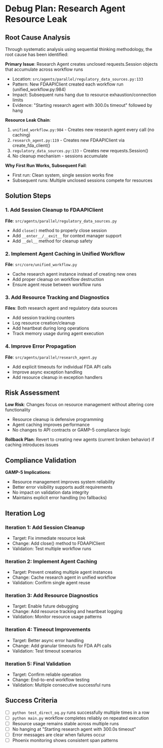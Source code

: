 # Debug Plan: Research Agent Resource Leak

## Root Cause Analysis
Through systematic analysis using sequential thinking methodology, the root cause has been identified:

**Primary Issue**: Research Agent creates unclosed requests.Session objects that accumulate across workflow runs
- Location: `src/agents/parallel/regulatory_data_sources.py:133`  
- Pattern: New FDAAPIClient created each workflow run (unified_workflow.py:984)
- Impact: Subsequent runs hang due to resource exhaustion/connection limits
- Evidence: "Starting research agent with 300.0s timeout" followed by hang

**Resource Leak Chain**:
1. `unified_workflow.py:984` - Creates new research agent every call (no caching)
2. `research_agent.py:119` - Creates new FDAAPIClient via create_fda_client()
3. `regulatory_data_sources.py:133` - Creates new requests.Session()
4. No cleanup mechanism - sessions accumulate

**Why First Run Works, Subsequent Fail**:
- First run: Clean system, single session works fine
- Subsequent runs: Multiple unclosed sessions compete for resources

## Solution Steps

### 1. Add Session Cleanup to FDAAPIClient
**File**: `src/agents/parallel/regulatory_data_sources.py`
- Add `close()` method to properly close session
- Add `__enter__/__exit__` for context manager support
- Add `__del__` method for cleanup safety

### 2. Implement Agent Caching in Unified Workflow  
**File**: `src/core/unified_workflow.py`
- Cache research agent instance instead of creating new ones
- Add proper cleanup on workflow destruction
- Ensure agent reuse between workflow runs

### 3. Add Resource Tracking and Diagnostics
**Files**: Both research agent and regulatory data sources
- Add session tracking counters
- Log resource creation/cleanup
- Add heartbeat during long operations
- Track memory usage during agent execution

### 4. Improve Error Propagation
**File**: `src/agents/parallel/research_agent.py`
- Add explicit timeouts for individual FDA API calls
- Improve async exception handling
- Add resource cleanup in exception handlers

## Risk Assessment  
**Low Risk**: Changes focus on resource management without altering core functionality
- Resource cleanup is defensive programming
- Agent caching improves performance
- No changes to API contracts or GAMP-5 compliance logic

**Rollback Plan**: Revert to creating new agents (current broken behavior) if caching introduces issues

## Compliance Validation
**GAMP-5 Implications**: 
- Resource management improves system reliability
- Better error visibility supports audit requirements
- No impact on validation data integrity
- Maintains explicit error handling (no fallbacks)

## Iteration Log

### Iteration 1: Add Session Cleanup
- Target: Fix immediate resource leak
- Change: Add close() method to FDAAPIClient
- Validation: Test multiple workflow runs

### Iteration 2: Implement Agent Caching
- Target: Prevent creating multiple agent instances
- Change: Cache research agent in unified workflow
- Validation: Confirm single agent reuse

### Iteration 3: Add Resource Diagnostics
- Target: Enable future debugging
- Change: Add resource tracking and heartbeat logging
- Validation: Monitor resource usage patterns

### Iteration 4: Timeout Improvements
- Target: Better async error handling
- Change: Add granular timeouts for FDA API calls
- Validation: Test timeout scenarios

### Iteration 5: Final Validation
- Target: Confirm reliable operation
- Change: End-to-end workflow testing
- Validation: Multiple consecutive successful runs

## Success Criteria
- [ ] `python test_direct_oq.py` runs successfully multiple times in a row
- [ ] `python main.py` workflow completes reliably on repeated execution
- [ ] Resource usage remains stable across multiple runs
- [ ] No hanging at "Starting research agent with 300.0s timeout"
- [ ] Error messages are clear when failures occur
- [ ] Phoenix monitoring shows consistent span patterns